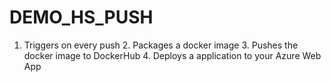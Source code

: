 # DEMO_HS_PUSH
1. Triggers on every push 2. Packages a docker image 3. Pushes the docker image to DockerHub 4. Deploys a application to your Azure Web App 
